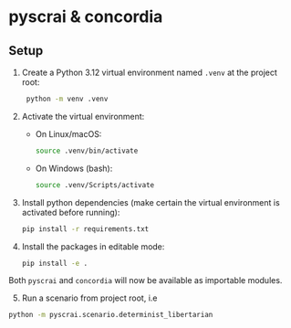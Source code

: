 # pyscrai & concordia

## Setup

1. Create a Python 3.12 virtual environment named `.venv` at the project root:
   ```bash
    python -m venv .venv
   ```

2. Activate the virtual environment:
   - On Linux/macOS:
     ```bash
     source .venv/bin/activate
     ```
   - On Windows (bash):
     ```bash
     source .venv/Scripts/activate
     ```


3. Install python dependencies (make certain the virtual environment is activated before running):
   ```bash
   pip install -r requirements.txt
   ```

4. Install the packages in editable mode:
   ```bash
   pip install -e .
   ```

Both `pyscrai` and `concordia` will now be available as importable modules.

5. Run a scenario from project root, i.e 
``` bash
python -m pyscrai.scenario.determinist_libertarian 
```
